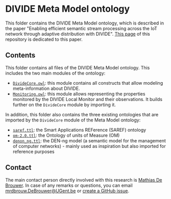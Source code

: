 # DIVIDE Meta Model ontology

This folder contains the DIVIDE Meta Model ontology, which is described in the paper "Enabling efficient semantic stream processing across the IoT network through adaptive distribution with DIVIDE". [This page](../jnsm2023) of this repository is dedicated to this paper.

## Contents

This folder contains all files of the DIVIDE Meta Model ontology. This includes the two main modules of the ontology:

- [`DivideCore.owl`](DivideCore.owl): this module contains all constructs that allow modeling meta-information about DIVIDE.
- [`Monitoring.owl`](Monitoring.owl): this module allows representing
the properties monitored by the DIVIDE Local Monitor and their observations. It builds further on the `DivideCore` module by importing it.

In addition, this folder also contains the three existing ontologies that are imported by the `DivideCore` module of the Meta Model ontology:

- [`saref.ttl`](saref.ttl): the Smart Applications REFerence (SAREF) ontology
- [`om-2.0.ttl`](om-2.0.ttl): the Ontology of units of Measure (OM)
- [`denon_ng.ttl`](denon_ng.ttl): the DEN-ng model (a semantic model for the management of computer networks) - mainly used as inspiration but also imported for reference purposes

## Contact

The main contact person directly involved with this research is [Mathias De Brouwer](https://www.linkedin.com/in/mathiasdebrouwer/). In case of any remarks or questions, you can email [mrdbrouw.DeBrouwer@UGent.be](mailto:mrdbrouw.DeBrouwer@UGent.be) or [create a GitHub issue](../../../issues/new). 
